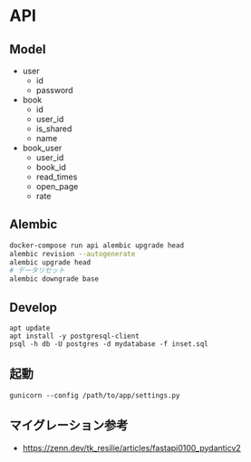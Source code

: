 # API

## Model

- user
  - id
  - password
- book
  - id
  - user_id
  - is_shared
  - name
- book_user
  - user_id
  - book_id
  - read_times
  - open_page
  - rate

## Alembic

```bash
docker-compose run api alembic upgrade head
alembic revision --autogenerate
alembic upgrade head
# データリセット
alembic downgrade base
```

## Develop

```
apt update
apt install -y postgresql-client
psql -h db -U postgres -d mydatabase -f inset.sql
```

## 起動

```
gunicorn --config /path/to/app/settings.py
```

## マイグレーション参考

- https://zenn.dev/tk_resilie/articles/fastapi0100_pydanticv2
